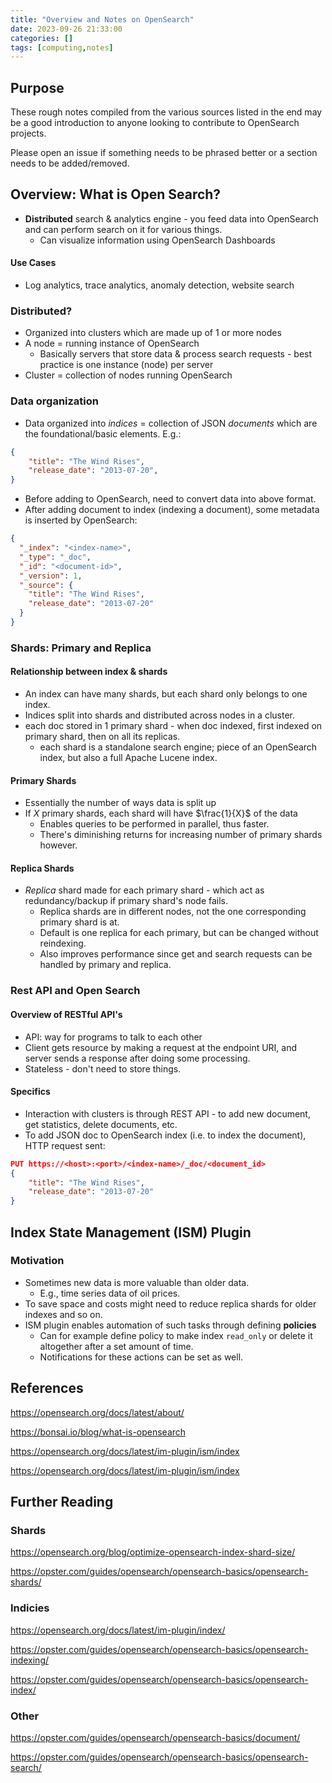 ```yaml
---
title: "Overview and Notes on OpenSearch"
date: 2023-09-26 21:33:00
categories: []
tags: [computing,notes]
---
```


## Purpose 
These rough notes compiled from the various sources listed in the end may be a good introduction to anyone looking to contribute to OpenSearch projects.

Please open an issue if something needs to be phrased better or a section needs to be added/removed.

## Overview: What is Open Search?

- **Distributed** search & analytics engine - you feed data into OpenSearch and can perform search on it for various things. 
    - Can visualize information using OpenSearch Dashboards

#### Use Cases

- Log analytics, trace analytics, anomaly detection, website search

### Distributed?

- Organized into clusters which are made up of 1 or more nodes 
- A node = running instance of OpenSearch
    - Basically servers that store data & process search requests - best practice is one instance (node) per server
- Cluster = collection of nodes running OpenSearch

### Data organization

- Data organized into *indices* = collection of JSON *documents* which are the foundational/basic elements. E.g.:

```JSON
{
    "title": "The Wind Rises",
    "release_date": "2013-07-20",
}
```

- Before adding to OpenSearch, need to convert data into above format. 
- After adding document to index (indexing a document), some metadata is inserted by OpenSearch:

```JSON
{
  "_index": "<index-name>",
  "_type": "_doc",
  "_id": "<document-id>",
  "_version": 1,
  "_source": {
    "title": "The Wind Rises",
    "release_date": "2013-07-20"
  }
}
```

### Shards: Primary and Replica

#### Relationship between index & shards

- An index can have many shards, but each shard only belongs to one index.
- Indices split into shards and distributed across nodes in a cluster.
- each doc stored in 1 primary shard - when doc indexed, first indexed on primary shard, then on all its replicas. 
    - each shard is a standalone search engine; piece of an OpenSearch index, but also a full Apache Lucene index.

#### Primary Shards
- Essentially the number of ways data is split up
- If $X$ primary shards, each shard will have $\frac{1}{X}$  of the data
    - Enables queries to be performed in parallel, thus faster.
    - There's diminishing returns for increasing number of primary shards however. 

#### Replica Shards

- *Replica* shard made for each primary shard - which act as redundancy/backup if primary shard's node fails.
    - Replica shards are in different nodes, not the one corresponding primary shard is at.
    - Default is one replica for each primary, but can be changed without reindexing. 
    - Also improves performance since get and search requests can be handled by primary and replica.

### Rest API and Open Search

#### Overview of RESTful API's
- API: way for programs to talk to each other
- Client gets resource by making a request at the endpoint URI, and server sends a response after doing some processing.
- Stateless - don't need to store things.

#### Specifics
- Interaction with clusters is through REST API - to add new document, get statistics, delete documents, etc. 
- To add JSON doc to OpenSearch index (i.e. to index the document), HTTP request sent:

```JSON
PUT https://<host>:<port>/<index-name>/_doc/<document_id>
{
    "title": "The Wind Rises",
    "release_date": "2013-07-20"
}
```

## Index State Management (ISM) Plugin

### Motivation
- Sometimes new data is more valuable than older data.
    - E.g., time series data of oil prices. 
- To save space and costs might need to reduce replica shards for older indexes and so on.
-  ISM plugin enables automation of such tasks through defining **policies** 
    -  Can for example define policy to make index `read_only` or delete it altogether after a set amount of time.
    -  Notifications for these actions can be set as well. 
  

## References
https://opensearch.org/docs/latest/about/

https://bonsai.io/blog/what-is-opensearch

https://opensearch.org/docs/latest/im-plugin/ism/index

https://opensearch.org/docs/latest/im-plugin/ism/index

## Further Reading

### Shards

https://opensearch.org/blog/optimize-opensearch-index-shard-size/

https://opster.com/guides/opensearch/opensearch-basics/opensearch-shards/

### Indicies

https://opensearch.org/docs/latest/im-plugin/index/

https://opster.com/guides/opensearch/opensearch-basics/opensearch-indexing/

https://opster.com/guides/opensearch/opensearch-basics/opensearch-index/

### Other

https://opster.com/guides/opensearch/opensearch-basics/document/

https://opster.com/guides/opensearch/opensearch-basics/opensearch-search/
